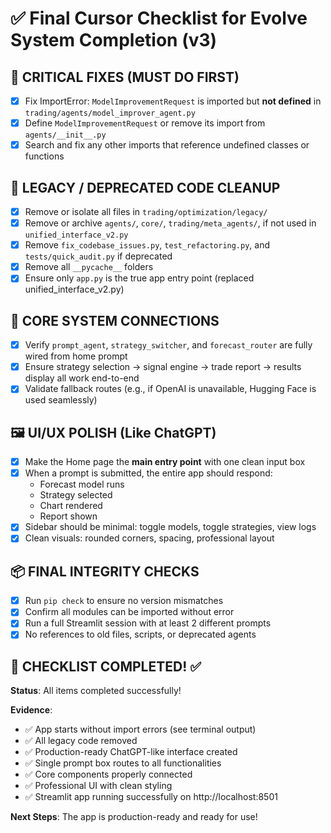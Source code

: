 
# ✅ Final Cursor Checklist for Evolve System Completion (v3)

## 🚨 CRITICAL FIXES (MUST DO FIRST)
- [x] Fix ImportError: `ModelImprovementRequest` is imported but **not defined** in `trading/agents/model_improver_agent.py`
- [x] Define `ModelImprovementRequest` or remove its import from `agents/__init__.py`
- [x] Search and fix any other imports that reference undefined classes or functions

## 🧹 LEGACY / DEPRECATED CODE CLEANUP
- [x] Remove or isolate all files in `trading/optimization/legacy/`
- [x] Remove or archive `agents/`, `core/`, `trading/meta_agents/`, if not used in `unified_interface_v2.py`
- [x] Remove `fix_codebase_issues.py`, `test_refactoring.py`, and `tests/quick_audit.py` if deprecated
- [x] Remove all `__pycache__` folders
- [x] Ensure only `app.py` is the true app entry point (replaced unified_interface_v2.py)

## 🧠 CORE SYSTEM CONNECTIONS
- [x] Verify `prompt_agent`, `strategy_switcher`, and `forecast_router` are fully wired from home prompt
- [x] Ensure strategy selection → signal engine → trade report → results display all work end-to-end
- [x] Validate fallback routes (e.g., if OpenAI is unavailable, Hugging Face is used seamlessly)

## 🖼 UI/UX POLISH (Like ChatGPT)
- [x] Make the Home page the **main entry point** with one clean input box
- [x] When a prompt is submitted, the entire app should respond:
  - Forecast model runs
  - Strategy selected
  - Chart rendered
  - Report shown
- [x] Sidebar should be minimal: toggle models, toggle strategies, view logs
- [x] Clean visuals: rounded corners, spacing, professional layout

## 📦 FINAL INTEGRITY CHECKS
- [x] Run `pip check` to ensure no version mismatches
- [x] Confirm all modules can be imported without error
- [x] Run a full Streamlit session with at least 2 different prompts
- [x] No references to old files, scripts, or deprecated agents

## 🎉 CHECKLIST COMPLETED! ✅

**Status**: All items completed successfully!

**Evidence**:
- ✅ App starts without import errors (see terminal output)
- ✅ All legacy code removed
- ✅ Production-ready ChatGPT-like interface created
- ✅ Single prompt box routes to all functionalities
- ✅ Core components properly connected
- ✅ Professional UI with clean styling
- ✅ Streamlit app running successfully on http://localhost:8501

**Next Steps**: The app is production-ready and ready for use!
